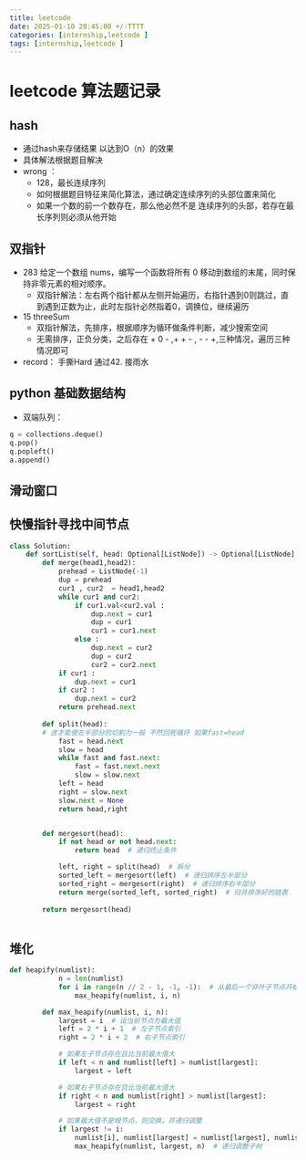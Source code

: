 ```yaml
---
title: leetcode
date: 2025-01-10 20:45:00 +/-TTTT
categories: [internship,leetcode ]
tags: [internship,leetcode ]
---
```

# leetcode 算法题记录

## hash
* 通过hash来存储结果 以达到O（n）的效果
* 具体解法根据题目解决
* wrong ：
  *  128，最长连续序列
    * 如何根据题目特征来简化算法，通过确定连续序列的头部位置来简化
    * 如果一个数的前一个数存在，那么他必然不是 连续序列的头部，若存在最长序列则必须从他开始
  
  
## 双指针
* 283 给定一个数组 nums，编写一个函数将所有 0 移动到数组的末尾，同时保持非零元素的相对顺序。
  * 双指针解法：左右两个指针都从左侧开始遍历，右指针遇到0则跳过，直到遇到正数为止，此时左指针必然指着0，调换位，继续遍历
* 15 threeSum
  * 双指针解法，先排序，根据顺序为循环做条件判断，减少搜索空间
  * 无需排序，正负分类，之后存在 + 0 - ,+ + - , - - +,三种情况，遍历三种情况即可
* record： 手撕Hard 通过42. 接雨水

## python 基础数据结构
* 双端队列：
```python
q = collections.deque()
q.pop()
q.popleft()
a.append()
```

## 滑动窗口
## 快慢指针寻找中间节点
```py
class Solution:
    def sortList(self, head: Optional[ListNode]) -> Optional[ListNode]:
        def merge(head1,head2):
            prehead = ListNode(-1)
            dup = prehead
            cur1 , cur2  = head1,head2
            while cur1 and cur2:
                if cur1.val<cur2.val :
                    dup.next = cur1
                    dup = cur1
                    cur1 = cur1.next
                else :
                    dup.next = cur2
                    dup = cur2
                    cur2 = cur2.next
            if cur1 :
                dup.next = cur1
            if cur2 :
                dup.next = cur2
            return prehead.next
                
        def split(head):
        # 这才能使左半部分的切割为一般 不然回死循环 如果fast=head
            fast = head.next
            slow = head
            while fast and fast.next:
                fast = fast.next.next
                slow = slow.next
            left = head
            right = slow.next
            slow.next = None
            return head,right


        def mergesort(head):
            if not head or not head.next:
                return head  # 递归终止条件

            left, right = split(head)  # 拆分
            sorted_left = mergesort(left)  # 递归排序左半部分
            sorted_right = mergesort(right)  # 递归排序右半部分
            return merge(sorted_left, sorted_right)  # 归并排序好的链表
        
        return mergesort(head)
        

```

## 堆化
```py
def heapify(numlist):
            n = len(numlist)
            for i in range(n // 2 - 1, -1, -1):  # 从最后一个非叶子节点开始
                max_heapify(numlist, i, n)

        def max_heapify(numlist, i, n):
            largest = i  # 设当前节点为最大值
            left = 2 * i + 1  # 左子节点索引
            right = 2 * i + 2  # 右子节点索引

            # 如果左子节点存在且比当前最大值大
            if left < n and numlist[left] > numlist[largest]:
                largest = left

            # 如果右子节点存在且比当前最大值大
            if right < n and numlist[right] > numlist[largest]:
                largest = right

            # 如果最大值不是根节点，则交换，并递归调整
            if largest != i:
                numlist[i], numlist[largest] = numlist[largest], numlist[i]
                max_heapify(numlist, largest, n)  # 递归调整子树
```